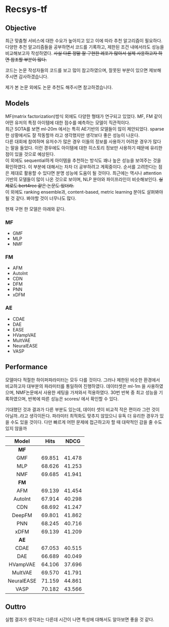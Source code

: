 # Recsys-tf

## Objective
최근 맞춤형 서비스에 대한 수요가 높아지고 있고 이에 따라 추천 알고리즘이 필요하다.
다양한 추천 알고리즘들을 공부하면서 코드를 기록하고, 제한된 조건 내에서라도 성능을 비교해보고자 작성하였다. ~~사실 다른 정말 잘 구현한 레포가 많아서 실제 사용하고자 하면 참조할 부분이 많다.~~

코드는 논문 작성자들의 코드를 보고 많이 참고하였으며,
잘못된 부분이 있으면 제보해주시면 감사하겠습니다.

제가 본 논문 외에도 논문 추천도 해주시면 참고하겠습니다.

## Models
MF(matrix factorization)방식 외에도 다양한 형태가 연구되고 있었다. MF, FM 같이 어떤 유저의 특정 아이템에 대한 점수를 예측하는 모델이 직관적이다.  
최근 SOTA를 보면 ml-20m 에서는 특히 AE기반의 모델들이 많이 제안되었다. sparse한 상황에서도 잘 작동할까 라고 생각했지만 생각보다 좋은 성능이 나온다.  
다른 대회에 참여하며 유저수가 많은 경우 이들의 정보를 사용하기 어려운 경우가 많다는 말을 들었다. 이런 경우에도 아이템에 대한 히스토리 정보만 사용하기 때문에 유리한 점이 있을 것으로 예상된다.  
이 외에도 sequential하게 아이템을 추천하는 방식도 꽤나 높은 성능을 보여주는 것을 확인하였다. 이 부분에 대해서는 차차 더 공부하려고 계획중이다. 순서를 고려한다는 점은 제대로 활용할 수 있다면 분명 성능에 도움이 될 것이다. 최근에는 역시나 attention 기반의 모델들이 많이 나온 것으로 보이며, NLP 분야와 파이프라인이 비슷해보인다. ~~실제로도 bert4rec 같은 논문도 있더라.~~  
이 외에도 ranking ensemble과, content-based, metric learning 분야도 살펴봐야될 것 같다. 봐야할 것이 너무나도 많다.
  
현재 구현 한 모델은 아래와 같다.
### MF
- GMF
- MLP
- NMF
### FM
- AFM
- AutoInt
- CDN
- DFM
- PNN
- xDFM
### AE
- CDAE
- DAE
- EASE
- HVampVAE
- MultVAE
- NeuralEASE
- VASP

## Performance
모델마다 적절한 하이퍼파라미터는 모두 다를 것이다. 그러나 제한된 비슷한 환경에서 비교하고자 대부분의 파라미터를 통일하여 진행하였다. 
데이터셋은 ml-1m 을 사용하였으며, NMF논문에서 사용한 세팅을 가져와서 적용하였다. 
30번 반복 중 최고 성능을 기록하였으며, 반복에 따른 성능은 scores/ 에서 확인할 수 있다. 

기대했던 것과 결과가 다른 부분도 있는데, 데이터 셋이 비교적 작은 편이라 그런 것이 아닐까..라고 생각이든다. 파라미터 최적화도 맞추지 않았으니 유독 더 유리한 경우가 있을 수도 있을 것이다. 다만 빠르게 어떤 문제에 접근하고자 할 때 대략적인 감을 줄 수도 있지 않을까 

|   Model    |  Hits  |  NDCG  |
| :--------: | :----: | :----: |
|   **MF**   |        |        |
|    GMF     | 69.851 | 41.478 |
|    MLP     | 68.626 | 41.253 |
|    NMF     | 69.685 | 41.941 |
|   **FM**   |        |        |
|    AFM     | 69.139 | 41.454 |
|  AutoInt   | 67.914 | 40.298 |
|    CDN     | 68.692 | 41.247 |
|   DeepFM   | 69.801 | 41.862 |
|    PNN     | 68.245 | 40.716 |
|    xDFM    | 69.139 | 41.209 |
|   **AE**   |        |        |
|    CDAE    | 67.053 | 40.515 |
|    DAE     | 66.689 | 40.049 |
|  HVampVAE  | 64.106 | 37.696 |
|  MultVAE   | 69.570 | 41.791 |
| NeuralEASE | 71.159 | 44.861 |
|    VASP    | 70.182 | 43.566 |


## Outtro
실험 결과가 생각과는 다른데 시간이 나면 특성에 대해서도 알아보면 좋을 것 같다.
